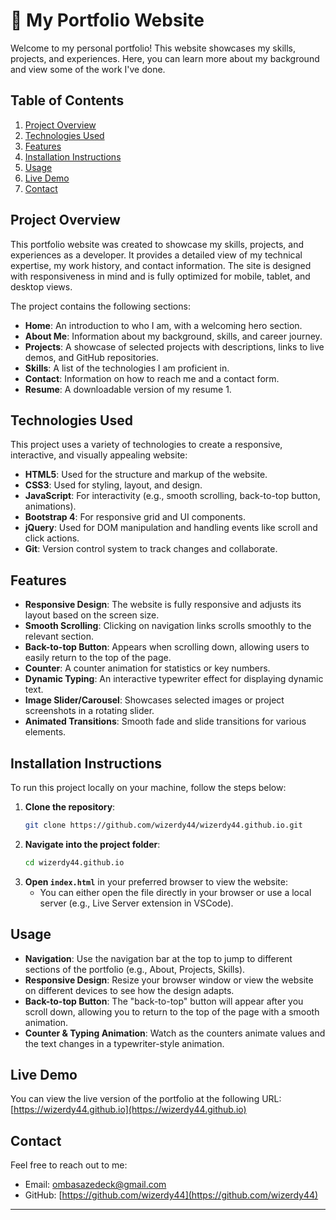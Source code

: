 # 💼 My Portfolio Website

Welcome to my personal portfolio! This website showcases my skills, projects, and experiences. Here, you can learn more about my background and view some of the work I've done.

## Table of Contents
1. [Project Overview](#project-overview)
2. [Technologies Used](#technologies-used)
3. [Features](#features)
4. [Installation Instructions](#installation-instructions)
5. [Usage](#usage)
6. [Live Demo](#live-demo)
7. [Contact](#contact)

## Project Overview
This portfolio website was created to showcase my skills, projects, and experiences as a developer. It provides a detailed view of my technical expertise, my work history, and contact information. The site is designed with responsiveness in mind and is fully optimized for mobile, tablet, and desktop views.

The project contains the following sections:
- **Home**: An introduction to who I am, with a welcoming hero section.
- **About Me**: Information about my background, skills, and career journey.
- **Projects**: A showcase of selected projects with descriptions, links to live demos, and GitHub repositories.
- **Skills**: A list of the technologies I am proficient in.
- **Contact**: Information on how to reach me and a contact form.
- **Resume**: A downloadable version of my resume 1.

## Technologies Used
This project uses a variety of technologies to create a responsive, interactive, and visually appealing website:
- **HTML5**: Used for the structure and markup of the website.
- **CSS3**: Used for styling, layout, and design.
- **JavaScript**: For interactivity (e.g., smooth scrolling, back-to-top button, animations).
- **Bootstrap 4**: For responsive grid and UI components.
- **jQuery**: Used for DOM manipulation and handling events like scroll and click actions.
- **Git**: Version control system to track changes and collaborate.

## Features
- **Responsive Design**: The website is fully responsive and adjusts its layout based on the screen size.
- **Smooth Scrolling**: Clicking on navigation links scrolls smoothly to the relevant section.
- **Back-to-top Button**: Appears when scrolling down, allowing users to easily return to the top of the page.
- **Counter**: A counter animation for statistics or key numbers.
- **Dynamic Typing**: An interactive typewriter effect for displaying dynamic text.
- **Image Slider/Carousel**: Showcases selected images or project screenshots in a rotating slider.
- **Animated Transitions**: Smooth fade and slide transitions for various elements.

## Installation Instructions
To run this project locally on your machine, follow the steps below:

1. **Clone the repository**:
    ```bash
    git clone https://github.com/wizerdy44/wizerdy44.github.io.git
    ```
2. **Navigate into the project folder**:
    ```bash
    cd wizerdy44.github.io
    ```
3. **Open `index.html`** in your preferred browser to view the website:
    - You can either open the file directly in your browser or use a local server (e.g., Live Server extension in VSCode).

## Usage
- **Navigation**: Use the navigation bar at the top to jump to different sections of the portfolio (e.g., About, Projects, Skills).
- **Responsive Design**: Resize your browser window or view the website on different devices to see how the design adapts.
- **Back-to-top Button**: The "back-to-top" button will appear after you scroll down, allowing you to return to the top of the page with a smooth animation.
- **Counter & Typing Animation**: Watch as the counters animate values and the text changes in a typewriter-style animation.
  
## Live Demo
You can view the live version of the portfolio at the following URL:  
[https://wizerdy44.github.io](https://wizerdy44.github.io)

## Contact
Feel free to reach out to me:
- Email: [ombasazedeck@gmail.com](mailto:ombasazedeck@gmail.com)
- GitHub: [https://github.com/wizerdy44](https://github.com/wizerdy44)
---